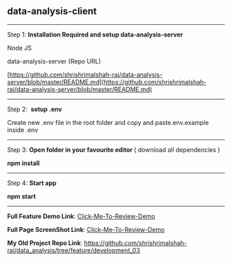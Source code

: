 ## **data-analysis-client**

* * *

Step 1: **Installation Required and setup data-analysis-server**

Node JS

data-analysis-server (Repo URL)

[https://github.com/shrishrimalshah-raj/data-analysis-server/blob/master/README.md](https://github.com/shrishrimalshah-raj/data-analysis-server/blob/master/README.md)

* * *

Step 2:  **setup .env**

Create new .env file in the root folder and copy and paste.env.example inside .env

* * *

Step 3: **Open folder in your favourite editor** ( download all dependencies )

**npm install**

* * *

Step 4: **Start app**

**npm start**

* * *

  
**Full Feature Demo Link**: [Click-Me-To-Review-Demo](https://drive.google.com/file/d/1O6sx6CuIAwIjihKSk2igk17WiTvKHDw9/view)

**Full Page ScreenShot Link**: [Click-Me-To-Review-Demo](https://drive.google.com/file/d/1K1M7h0lzubl1MQp613vstjzZJ0NECvFU/view?usp=sharing)

**My Old Project Repo Link**: https://github.com/shrishrimalshah-raj/data_analysis/tree/feature/development_03